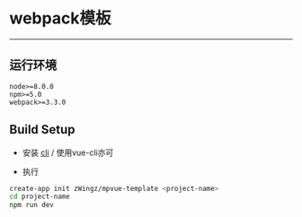 # webpack模板

****

## 运行环境

    node>=8.0.0
    npm>=5.0
    webpack>=3.3.0

## Build Setup

- 安装 [cli](https://github.com/zWingz/create-app-cli) / 使用vue-cli亦可

- 执行
```bash
create-app init zWingz/mpvue-template <project-name>
cd project-name
npm run dev
```
